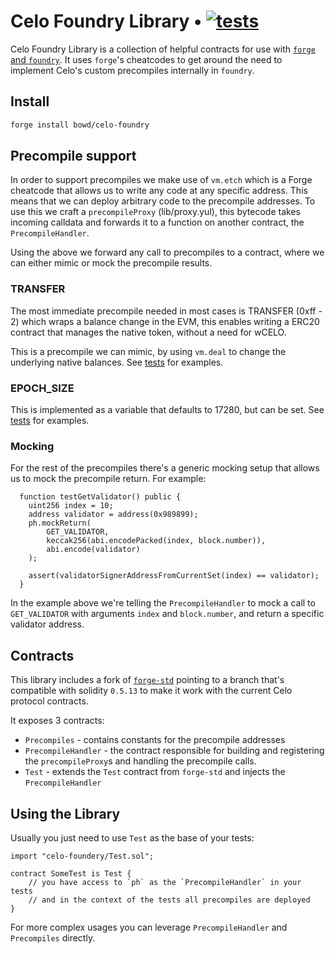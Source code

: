 # Celo Foundry Library • [![tests](https://github.com/bowd/celo-foundry/actions/workflows/tests.yml/badge.svg)](https://github.com/bowd/celo-foundry/actions/workflows/tests.yml)

Celo Foundry Library is a collection of helpful contracts for use with [`forge` and `foundry`](https://github.com/foundry-rs/foundry). It uses `forge`'s cheatcodes to get around the need to implement Celo's custom precompiles internally in `foundry`.

## Install

```bash
forge install bowd/celo-foundry
```

## Precompile support

In order to support precompiles we make use of `vm.etch` which is a Forge cheatcode that allows us to write any code at any specific address. This means that we can deploy arbitrary code to the precompile addresses.
To use this we craft a `precompileProxy` (lib/proxy.yul), this bytecode takes incoming calldata and forwards it to a function on another contract, the `PrecompileHandler`.

Using the above we forward any call to precompiles to a contract, where we can either mimic or mock the precompile results.

### TRANSFER

The most immediate precompile needed in most cases is TRANSFER (0xff - 2) which wraps a balance change in the EVM, this enables writing a ERC20 contract that manages the native token, without a need for wCELO.

This is a precompile we can mimic, by using `vm.deal` to change the underlying native balances.
See [tests](./src/test/Precompiles.t.sol) for examples.

### EPOCH_SIZE

This is implemented as a variable that defaults to 17280, but can be set.
See [tests](./src/test/Precompiles.t.sol) for examples.

### Mocking

For the rest of the precompiles there's a generic mocking setup that allows us to mock the precompile return. For example:

```solidity
  function testGetValidator() public {
    uint256 index = 10;
    address validator = address(0x989899);
    ph.mockReturn(
        GET_VALIDATOR, 
        keccak256(abi.encodePacked(index, block.number)), 
        abi.encode(validator)
    );

    assert(validatorSignerAddressFromCurrentSet(index) == validator);
  }
```

In the example above we're telling the `PrecompileHandler` to mock a call to `GET_VALIDATOR` with arguments `index` and `block.number`, and return a specific validator address.

## Contracts

This library includes a fork of [`forge-std`](github.com/bowd/forge-std) pointing to a branch that's compatible with solidity `0.5.13` to make it work with the current Celo protocol contracts.

It exposes 3 contracts:

- `Precompiles` - contains constants for the precompile addresses
- `PrecompileHandler` - the contract responsible for building and registering the `precompileProxy`s and handling the precompile calls.
- `Test` - extends the `Test` contract from `forge-std` and injects the `PrecompileHandler`

## Using the Library

Usually you just need to use `Test` as the base of your tests:

```solidity
import "celo-foundery/Test.sol";

contract SomeTest is Test {
    // you have access to `ph` as the `PrecompileHandler` in your tests
    // and in the context of the tests all precompiles are deployed
}
```

For more complex usages you can leverage `PrecompileHandler` and `Precompiles` directly.
